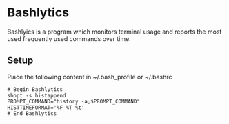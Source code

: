 # Bashlytics

Bashlyics is a program which monitors terminal usage and reports the most used frequently used commands over time.

## Setup

Place the following content in ~/.bash_profile or ~/.bashrc
```
# Begin Bashlytics
shopt -s histappend
PROMPT_COMMAND="history -a;$PROMPT_COMMAND"
HISTTIMEFORMAT='%F %T %t'
# End Bashlytics
```
